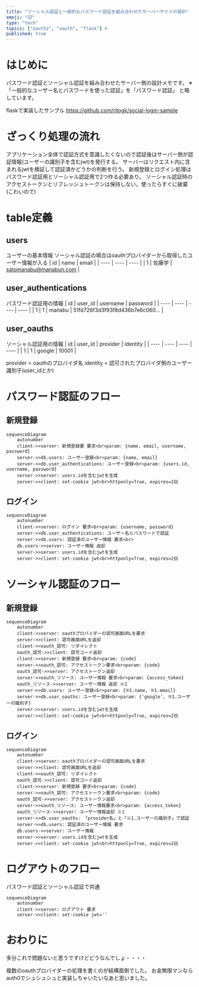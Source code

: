 ```yaml
---
title: "ソーシャル認証と一般的なパスワード認証を組み合わせたサーバーサイドの設計"
emoji: "😽"
type: "tech"
topics: ["oauth2", "oauth", "flask"] #
published: true
---
```


# はじめに
パスワード認証とソーシャル認証を組み合わせたサーバー側の設計メモです。
※「一般的なユーザー名とパスワードを使った認証」を「パスワード認証」 と略しています。

flaskで実装したサンプル
https://github.com/ritogk/social-login-sample




# ざっくり処理の流れ
アプリケーション全体で認証方式を意識したくないので認証後はサーバー側が認証情報(ユーザーの識別子を含むjwt)を発行する。
サーバーはリクエスト内に含まれるjwtを検証して認証済かどうかの判断を行う。
新規登録とログイン処理はパスワード認証用とソーシャル認証用で2つ作る必要あり。
ソーシャル認証時のアクセストークンとリフレッシュトークンは保持しない。使ったらすぐに破棄(こわいので)


# table定義
## users
ユーザーの基本情報
ソーシャル認証の場合はoauthプロバイダーから取得したユーザー情報が入る
|  id  |  name  |  email  |
| ---- | ---- | ---- |
|  1  |  佐藤学  |  satomanabu@manabun.com  |

## user_authentications
パスワード認証用の情報
|  id  |  user_id   |  username  |  password  |
| ---- | ---- | ---- | ---- |
|  1  |  1  |  manabu  |  51fd726f3d3f93f8d436b7e6c060...  |

## user_oauths
ソーシャル認証用の情報
|  id  |  user_id   |  provider  |  identity  |
| ---- | ---- | ---- | ---- |
|  1  |  1  |  google  |  10001  |

provider = oauthのプロバイダ名
identity = 認可されたプロバイダ側のユーザー識別子(user_idとか)

# パスワード認証のフロー
## 新規登録
```mermaid
sequenceDiagram
	autonumber
	client->>server: 新規登録要 要求<br>param: {name, email, username, password}
    server->>db.users: ユーザー登録<br>param: {name, email}
    server->>db.user_authentications: ユーザー登録<br>param: {users.id, username, password}
    server->>server: users.idを含むjwtを生成
    server->>client: set-cookie jwt<br>httponly=True, expires=2日
```

## ログイン
```mermaid
sequenceDiagram
	autonumber
	client->>server: ログイン 要求<br>param: {username, password}
    server->>db.user_authentications: ユーザー名とパスワードで認証
    server->>db.users: 認証済のユーザー情報 要求<br>
    db.users->>server: ユーザー情報 返却
    server->>server: users.idを含むjwtを生成
    server->>client: set-cookie jwt<br>httponly=True, expires=2日
```

# ソーシャル認証のフロー
## 新規登録
```mermaid
sequenceDiagram
	autonumber
	client->>server: oauthプロバイダーの認可画面URLを要求
    server->>client: 認可画面URLを返却
    client->>oauth_認可: リダイレクト
    oauth_認可->>client: 認可コード返却
    client->>server: 新規登録 要求<br>param: {code}
    server->>oauth_認可: アクセストークン要求<br>param: {code}
    oauth_認可->>server: アクセストークン返却
    server->>oauth_リソース: ユーザー情報 要求<br>param: {access_token}
    oauth_リソース->>server: ユーザー情報 返却 ※1
    server->>db.users: ユーザー登録<br>param: {※1.name, ※1.email}
    server->>db.user_oauths: ユーザー登録<br>param: {'google', ※1.ユーザーの識別子}
    server->>server: users.idを含むjwtを生成
    server->>client: set-cookie jwt<br>httponly=True, expires=2日
```

## ログイン
```mermaid
sequenceDiagram
	autonumber
	client->>server: oauthプロバイダーの認可画面URLを要求
    server->>client: 認可画面URLを返却
    client->>oauth_認可: リダイレクト
    oauth_認可->>client: 認可コード返却
    client->>server: 新規登録 要求<br>param: {code}
    server->>oauth_認可: アクセストークン要求<br>param: {code}
    oauth_認可->>server: アクセストークン返却
    server->>oauth_リソース: ユーザー情報要求<br>param: {access_token}
    oauth_リソース->>server: ユーザー情報返却 ※1
    server->>db.user_oauths: 「provider名」と「※1.ユーザーの識別子」で認証
    server->>db.users: 認証済のユーザー情報 要求
    db.users->>server: ユーザー情報
    server->>server: users.idを含むjwtを生成
    server->>client: set-cookie jwt<br>httponly=True, expires=2日
```

# ログアウトのフロー
パスワード認証とソーシャル認証で共通
```mermaid
sequenceDiagram
	autonumber
	client->>server: ログアウト 要求
    server->>client: set-cookie jwt=''
```

# おわりに
多分これで問題ないと思うですけどどうなんでしょ・・・・

複数のoauthプロバイダーの処理を書くのが結構面倒でした。
お金無限マンならauth0でシュシュシュと実装しちゃいたいなあと思いました。